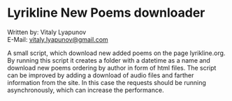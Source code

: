 # Lyrikline New Poems downloader

Written by: Vitaly Lyapunov <br/> 
E-Mail: vitaly.lyapunov@gmail.com

A small script, which download new added poems on the page lyrikline.org. By running this script it creates a folder with a datetime as a name and download new poems ordering by author in form of html files. The script can be improved by adding a download of audio files and farther information from the site. In this case the requests should be running asynchronously, which can increase the performance.
 

